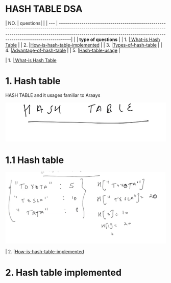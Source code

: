 # HASH TABLE DSA

| NO. | questions|                                                                                                                                                              |
| --- | ------------------------------------------------------------------------------------------------------------------------------------------------------------------------------------------------------------------------------------------------|
|     | **type of questions**                                                                                                                                                   |
|  1. |[ What-is Hash Table](#)                                                                                                                                                 |
|  2. |[How-is-hash-table-implemented](#)                                                                                                                                       |
|  3. |[Types-of-hash-table](#)                                                                                                                                                 |
|  4. |[Advantage-of-hash-table](#)                                                                                                                                             |
|  5. |[Hash-table-usage](#)                                                                                                                                                    |








|  1. |[ What-is Hash Table](#)

# 1. Hash table

<p> HASH TABLE and it usages familiar to Araays  </p> 

![what-is-hash-table](./whatishashtable/image1.png)

# 1.1 Hash table

![what-is-hash-table](./whatishashtable/image2.png)


|  2. |[How-is-hash-table-implemented](#)

# 2. Hash table implemented

